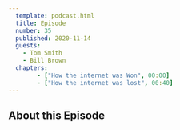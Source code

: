 ```yaml
---
  template: podcast.html
  title: Episode
  number: 35
  published: 2020-11-14
  guests:
    - Tom Smith
    - Bill Brown
  chapters:
        - ["How the internet was Won", 00:00]
        - ["How the internet was lost", 00:40]
---
```

## About this Episode
